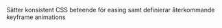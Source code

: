 Sätter konsistent CSS beteende för easing samt definierar återkommande keyframe animations

```css { "cssvar": "../animation.css" }
```
